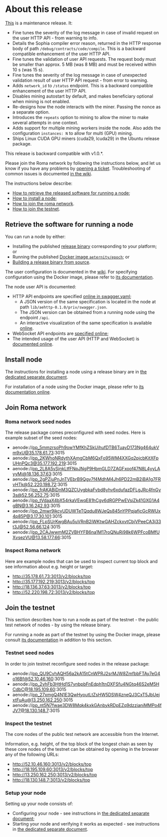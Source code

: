 # About this release

[This][this-release] is a maintenance release.
It:
* Fine tunes the severity of the log message in case of invalid request on the user HTTP API - from warning to info.
* Details the Sophia compiler error reason, returned in the HTTP response body of path `/debug/contracts/code/compile`. This is a backward compatible enhancement of the user HTTP API.
* Fine tunes the validation of user API requests. The request body must be smaller than approx. 5 MB (was 8 MB) and must be received within 10 s (was 15 s).
* Fine tunes the severity of the log message in case of unexpected validation result of user HTTP API request - from error to warning.
* Adds `network_id` to `/status` endpoint. This is a backward compatible enhancement of the user HTTP API.
* Disables mining autostart by default, and makes beneficiary optional when mining is not enabled.
* Re-designs how the node interacts with the miner. Passing the nonce as a separate option.
* Introduces the `repeats` option to mining to allow the miner to make several attempts in one context.
* Adds support for multiple mining workers inside the node. Also adds the configuration `instances: N` to allow
  for multi (GPU) mining.
* Ships Linux CUDA GPU miners (cuda29, lcuda29) in the Ubuntu release package.

[this-release]: https://github.com/aeternity/epoch/releases/tag/v1.1.0

This release is backward compatible with v1.0.*.

Please join the Roma network by following the instructions below, and let us know if you have any problems by [opening a ticket](https://github.com/aeternity/epoch/issues).
Troubleshooting of common issues is documented [in the wiki](https://github.com/aeternity/epoch/wiki/Troubleshooting).

The instructions below describe:
* [How to retrieve the released software for running a node](#retrieve-the-software-for-running-a-node);
* [How to install a node](#install-node);
* [How to join the roma network](#join-roma-network).
* [How to join the testnet](#join-the-testnet).

## Retrieve the software for running a node

You can run a node by either:
* Installing the published [release binary][this-release] corresponding to your platform; or
* Running the published [Docker image `aeternity/epoch`][docker]; or
* [Building a release binary from source][build].

[docker]: https://github.com/aeternity/epoch/blob/v1.1.0/docs/docker.md
[build]: https://github.com/aeternity/epoch/blob/v1.1.0/docs/build.md

The user configuration is documented in the [wiki](https://github.com/aeternity/epoch/wiki/User-provided-configuration).
For specifying configuration using the Docker image, please refer to [its documentation][docker].

The node user API is documented:
* HTTP API endpoints are specified [online in swagger.yaml][swagger-yaml];
  * A JSON version of the same specification is located in the node at path `lib/aehttp-0.1.0/priv/swagger.json`.
  * The JSON version can be obtained from a running node using the endpoint `/api`.
  * An interactive visualization of the same specification is available [online][swagger-ui].
* WebSocket API endpoints are [specified online][api-doc];
* The intended usage of the user API (HTTP and WebSocket) is [documented online][api-doc].

[swagger-yaml]: https://github.com/aeternity/epoch/blob/v1.1.0/config/swagger.yaml
[swagger-ui]: https://aeternity.github.io/epoch-api-docs/?config=https://raw.githubusercontent.com/aeternity/epoch/v1.1.0/apps/aehttp/priv/swagger.json
[api-doc]: https://github.com/aeternity/protocol/blob/epoch-v1.1.0/epoch/api/README.md

## Install node

The instructions for installing a node using a release binary are in [the dedicated separate document](../../docs/installation.md).

For installation of a node using the Docker image, please refer to [its documentation online][docker].

## Join Roma network

### Roma network seed nodes

The release package comes preconfigured with seed nodes. Here is example subset of the seed nodes:

* aenode://pp_5mmzrsoPh9owYMfKhZSkUihufDTB6TuayD173Ng464ukVm9xU@35.178.61.73:3015
* aenode://pp_2KWhoNRdythXAmgCbM6QxFo95WM4XXGq2pjcbKitXFpUHnPQc3@35.177.192.219:3015
* aenode://pp_2L8A5vSjnkLtfFNpJNgP9HbmGLD7ZAGFxoof47N8L4yyLAyyMi@18.136.37.63:3015
* aenode://pp_2gPZjuPnJnTVEbrB9Qgv7f4MdhM4Jh6PD22mB2iBA1g7FRvHTk@52.220.198.72:3015
* aenode://pp_frAKABjDnM3QZCUygbkaFvbd8yhv6xdufazDFLgJRc4fnGy3s@52.56.252.75:3015
* aenode://pp_tVdaaX4bX54rkaVEwqE81hCgv6dRGPPwEVsiZk41GXG1A4gBN@3.16.242.93:3015
* aenode://pp_2mwr9ikcyUDUWTeTQqdu8WJeQs845nYPPqjafjcGcRWUx4p85P@3.17.30.101:3015
* aenode://pp_FLpSUrKwgBAu5uVRnB2iWKtwGAHZckxvtCbjVPeeCA3j33t3J@52.56.66.124:3015
* aenode://pp_2CAJwwmM2ZVBHYFB6na1M17roQNuRi98k6WPFcoBMfUXvsezVU@13.58.177.66:3015

### Inspect Roma network

Here are example nodes that can be used to inspect current top block and see information about e.g. height or target:

* http://35.178.61.73:3013/v2/blocks/top
* http://35.177.192.219:3013/v2/blocks/top
* http://18.136.37.63:3013/v2/blocks/top
* http://52.220.198.72:3013/v2/blocks/top

## Join the testnet

This section describes how to run a node as part of the testnet - the public test network of nodes - by using the release binary.

For running a node as part of the testnet by using the Docker image, please consult [its documentation][docker] in addition to this section.

### Testnet seed nodes

In order to join testnet reconfigure seed nodes in the release package:

* aenode://pp_QU9CvhAQH56a2kA15tCnWPRJ2srMJW8ZmfbbFTAy7eG4o16Bf@52.10.46.160:3015
* aenode://pp_2vhFb3HtHd1S7ynbpbFnEdph1tnDXFSfu4NGtq46S2eM5HCdbC@18.195.109.60:3015
* aenode://pp_27xmgQ4N1E3QwHyoutLtZsHW5DSW4zneQJ3CxT5JbUejxtFuAu@13.250.162.250:3015
* aenode://pp_nt5N7fwae3DW8Mqk4kxkGAnbykRDpEZq9dzzianiMMPo4fJV7@18.130.148.7:3015

### Inspect the testnet

The core nodes of the public test network are accessible from the Internet.

Information, e.g. height, of the top block of the longest chain as seen by these core nodes of the testnet can be obtained by opening in the browser any of the following URLs:
* http://52.10.46.160:3013/v2/blocks/top
* http://18.195.109.60:3013/v2/blocks/top
* http://13.250.162.250:3013/v2/blocks/top
* http://18.130.148.7:3013/v2/blocks/top

### Setup your node

Setting up your node consists of:
* Configuring your node - see instructions in [the dedicated separate document](../../docs/configuration.md);
* Starting your node and verifying it works as expected - see instructions in [the dedicated separate document](../../docs/operation.md).

